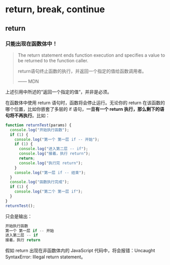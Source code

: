 # return, break, continue

## return

### 只能出现在函数体中！

> The return statement ends function execution and specifies a value to be returned to the function caller.
>
> return语句终止函数的执行，并返回一个指定的值给函数调用者。
>
> —— MDN

上述引用中所述的“返回一个指定的值“，并非是必须。

在函数体中使用 return 语句时，函数将会停止运行。无论你的 return 在该函数的哪个位置，比如你嵌套了多层的 if 语句，**一旦有一个 return 执行，那么剩下的语句将不再执行**。比如：

```javascript
function returnTest(params) {
  console.log("开始执行函数");
  if (1) {
    console.log("第一个 第一层 if -- 开始");
    if (1) {
      console.log("进入第二层 -- if");
      console.log("接着，执行 return");
      return;
      console.log("执行完 return");
    }
    console.log("第一层 if -- 结束");
  }
  console.log("函数执行完成");
  if (1) {
    console.log("第二个 第一层 if");
  }
}
returnTest();
```

只会是输出：

```javascript
开始执行函数 
第一个 第一层 if -- 开始 
进入第二层 -- if 
接着，执行 return 
```

假如 return 出现在非函数体内的 JavaScript 代码中，将会报错：Uncaught SyntaxError: Illegal return statement。

